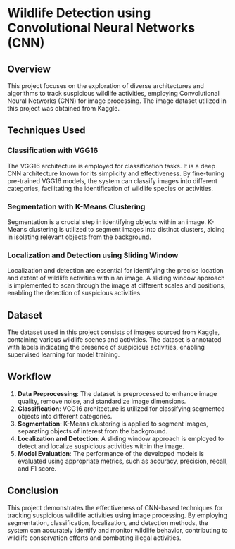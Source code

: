 # Wildlife Detection using Convolutional Neural Networks (CNN)

## Overview

This project focuses on the exploration of diverse architectures and algorithms to track suspicious wildlife activities, employing Convolutional Neural Networks (CNN) for image processing. The image dataset utilized in this project was obtained from Kaggle.

## Techniques Used

### Classification with VGG16
The VGG16 architecture is employed for classification tasks. It is a deep CNN architecture known for its simplicity and effectiveness. By fine-tuning pre-trained VGG16 models, the system can classify images into different categories, facilitating the identification of wildlife species or activities.

### Segmentation with K-Means Clustering
Segmentation is a crucial step in identifying objects within an image. K-Means clustering is utilized to segment images into distinct clusters, aiding in isolating relevant objects from the background.

### Localization and Detection using Sliding Window
Localization and detection are essential for identifying the precise location and extent of wildlife activities within an image. A sliding window approach is implemented to scan through the image at different scales and positions, enabling the detection of suspicious activities.

## Dataset
The dataset used in this project consists of images sourced from Kaggle, containing various wildlife scenes and activities. The dataset is annotated with labels indicating the presence of suspicious activities, enabling supervised learning for model training.

## Workflow
1. **Data Preprocessing**: The dataset is preprocessed to enhance image quality, remove noise, and standardize image dimensions.
2. **Classification**: VGG16 architecture is utilized for classifying segmented objects into different categories.
3. **Segmentation**: K-Means clustering is applied to segment images, separating objects of interest from the background.
4. **Localization and Detection**: A sliding window approach is employed to detect and localize suspicious activities within the image.
5. **Model Evaluation**: The performance of the developed models is evaluated using appropriate metrics, such as accuracy, precision, recall, and F1 score.

## Conclusion
This project demonstrates the effectiveness of CNN-based techniques for tracking suspicious wildlife activities using image processing. By employing segmentation, classification, localization, and detection methods, the system can accurately identify and monitor wildlife behavior, contributing to wildlife conservation efforts and combating illegal activities.
